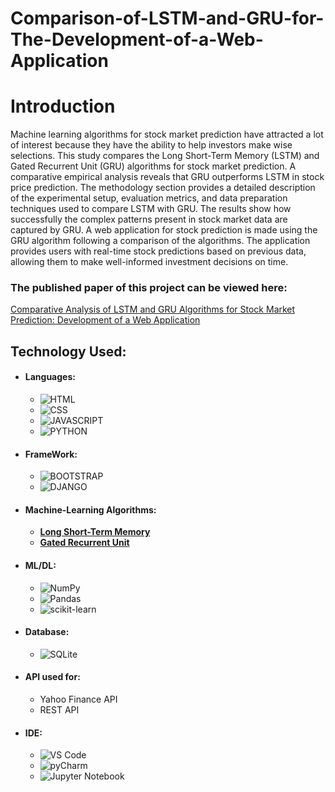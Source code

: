 # Comparison-of-LSTM-and-GRU-for-The-Development-of-a-Web-Application

# Introduction

Machine learning algorithms for stock market prediction have attracted a lot of interest because they have the ability to help investors make wise selections. This study compares the Long Short-Term Memory (LSTM) and Gated Recurrent Unit (GRU) algorithms for stock market prediction. A comparative empirical analysis reveals that GRU outperforms LSTM in stock price prediction. The methodology section provides a detailed description of the experimental setup, evaluation metrics, and data preparation techniques used to compare LSTM with GRU. The results show how successfully the complex patterns present in stock market data are captured by GRU.  A web application for stock prediction is made using the GRU algorithm following a comparison of the algorithms. The application provides users with real-time stock predictions based on previous data, allowing them to make well-informed investment decisions on time.

### The published paper of this project can be viewed here: 
[Comparative Analysis of LSTM and GRU Algorithms for Stock Market Prediction: Development of a Web Application](https://www.irjet.net/archives/V11/i4/IRJET-V11I488.pdf)

## Technology Used:
- #### Languages:
  - ![HTML](https://img.shields.io/badge/HTML5-E34F26?style=for-the-badge&logo=html5&logoColor=white)
  - ![CSS](https://img.shields.io/badge/CSS3-1572B6?style=for-the-badge&logo=css3&logoColor=white)
  - ![JAVASCRIPT](https://img.shields.io/badge/JavaScript-323330?style=for-the-badge&logo=javascript&logoColor=F7DF1E)
  - ![PYTHON](https://img.shields.io/badge/Python-FFD43B?style=for-the-badge&logo=python&logoColor=darkgreen)
- #### FrameWork:
  - ![BOOTSTRAP](https://img.shields.io/badge/Bootstrap-563D7C?style=for-the-badge&logo=bootstrap&logoColor=white)
  - ![DJANGO](https://img.shields.io/badge/Django-092E20?style=for-the-badge&logo=django&logoColor=green)

- #### Machine-Learning Algorithms:
  - <a href="https://en.wikipedia.org/wiki/Long_short-term_memory">**Long Short-Term Memory**</a>
  - <a href="https://en.wikipedia.org/wiki/Gated_recurrent_unit">**Gated Recurrent Unit**</a>
- #### ML/DL:
  - ![NumPy](https://img.shields.io/badge/numpy-%23013243.svg?style=for-the-badge&logo=numpy&logoColor=white)
  - ![Pandas](https://img.shields.io/badge/pandas-%23150458.svg?style=for-the-badge&logo=pandas&logoColor=white)
  - ![scikit-learn](https://img.shields.io/badge/scikit--learn-%23F7931E.svg?style=for-the-badge&logo=scikit-learn&logoColor=white)
- #### Database:
  - ![SQLite](https://img.shields.io/badge/SQLite-07405E?style=for-the-badge&logo=sqlite&logoColor=white)
- #### API used for:
  - Yahoo Finance API 
  - REST API
- #### IDE:
  - ![VS Code](https://img.shields.io/badge/Visual_Studio_Code-0078D4?style=for-the-badge&logo=visual%20studio%20code&logoColor=white)
  - ![pyCharm](https://img.shields.io/badge/PyCharm-000000.svg?&style=for-the-badge&logo=PyCharm&logoColor=white)
  - ![Jupyter Notebook](https://img.shields.io/badge/Jupyter-F37626.svg?&style=for-the-badge&logo=Jupyter&logoColor=white)
